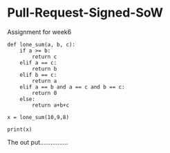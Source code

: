 # Pull-Request-Signed-SoW
Assignment for week6

    def lone_sum(a, b, c):
        if a >= b:
            return c
        elif a == c:
            return b
        elif b == c:
            return a
        elif a == b and a == c and b == c:
            return 0
        else:
            return a+b+c
            
    x = lone_sum(10,9,8)
    
    print(x)
    
  The out put................    
